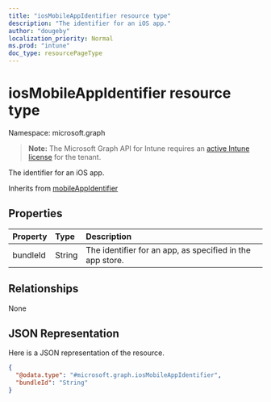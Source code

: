 ```yaml
---
title: "iosMobileAppIdentifier resource type"
description: "The identifier for an iOS app."
author: "dougeby"
localization_priority: Normal
ms.prod: "intune"
doc_type: resourcePageType
---
```


# iosMobileAppIdentifier resource type

Namespace: microsoft.graph

> **Note:** The Microsoft Graph API for Intune requires an [active Intune license](https://go.microsoft.com/fwlink/?linkid=839381) for the tenant.

The identifier for an iOS app.


Inherits from [mobileAppIdentifier](../resources/intune-mam-mobileappidentifier.md)

## Properties
|Property|Type|Description|
|:---|:---|:---|
|bundleId|String|The identifier for an app, as specified in the app store.|

## Relationships
None

## JSON Representation
Here is a JSON representation of the resource.
<!-- {
  "blockType": "resource",
  "@odata.type": "microsoft.graph.iosMobileAppIdentifier"
}
-->
``` json
{
  "@odata.type": "#microsoft.graph.iosMobileAppIdentifier",
  "bundleId": "String"
}
```







